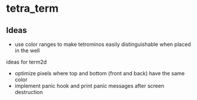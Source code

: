 # tetra_term

## Ideas
* use color ranges to make tetrominos easily distinguishable when placed in the well

ideas for term2d
* optimize pixels where top and bottom (front and back) have the same color
* implement panic hook and print panic messages after screen destruction
